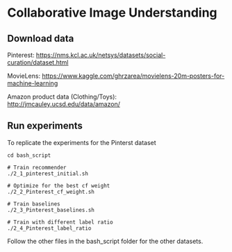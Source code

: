 # Collaborative Image Understanding


## Download data
Pinterest: https://nms.kcl.ac.uk/netsys/datasets/social-curation/dataset.html

MovieLens: https://www.kaggle.com/ghrzarea/movielens-20m-posters-for-machine-learning

Amazon product data (Clothing/Toys): http://jmcauley.ucsd.edu/data/amazon/

## Run experiments
To replicate the experiments for the Pinterst dataset

```
cd bash_script

# Train recommender
./2_1_pinterest_initial.sh

# Optimize for the best cf weight
./2_2_Pinterest_cf_weight.sh

# Train baselines
./2_3_Pinterest_baselines.sh

# Train with different label ratio
./2_4_Pinterest_label_ratio

```

Follow the other files in the bash_script folder for the other datasets.